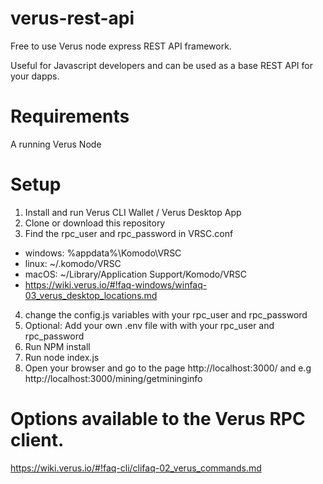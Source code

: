 # verus-rest-api
Free to use Verus node express REST API framework. 

Useful for Javascript developers and can be used as a base REST API for your dapps.

# Requirements 
A running Verus Node

# Setup 
1. Install and run Verus CLI Wallet / Verus Desktop App
2. Clone or download this repository
3. Find the rpc_user and rpc_password in VRSC.conf

  - windows: %appdata%\Komodo\VRSC 
  - linux: ~/.komodo/VRSC
  - macOS: ~/Library/Application Support/Komodo/VRSC
  - https://wiki.verus.io/#!faq-windows/winfaq-03_verus_desktop_locations.md

4. change the config.js variables with your rpc_user and rpc_password
5. Optional: Add your own .env file with with your rpc_user and rpc_password
6. Run NPM install
7. Run node index.js
8. Open your browser and go to the page http://localhost:3000/ and e.g http://localhost:3000/mining/getmininginfo

# Options available to the Verus RPC client.
https://wiki.verus.io/#!faq-cli/clifaq-02_verus_commands.md